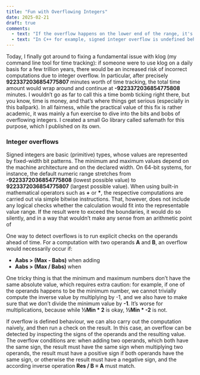```yaml
---
title: "Fun with Overflowing Integers"
date: 2025-02-21
draft: true
comments:
  - text: "If the overflow happens on the lower end of the range, it's technically called 'underflow'"
  - text: "In C++ for example, signed integer overflow is undefined behaviour"
---
```


Today, I finally got around to fixing a fundamental issue with klog (my command line tool for time tracking): if someone were to use klog on a daily basis for a few trillion years, there would be an increased risk of incorrect computations due to integer overflow. In particular, after precisely **9223372036854775807** minutes worth of time tracking, the total time amount would wrap around and continue at **-9223372036854775808** minutes. I wouldn’t go as far to call this a time bomb ticking right there, but you know, time is money, and that’s where things get serious (especially in this ballpark). In all fairness, while the practical value of this fix is rather academic, it was mainly a fun exercise to dive into the bits and bobs of overflowing integers. I created a small Go library called safemath for this purpose, which I published on its own.

### Integer overflows

Signed integers are basic (primitive) types, whose values are represented by fixed-width bit patterns. The minimum and maximum values depend on the machine architecture and on the declared width. On 64-bit systems, for instance, the default numeric range stretches from **-9223372036854775808** (lowest possible value) to **9223372036854775807** (largest possible value). When using built-in mathematical operators such as **+** or **\***, the respective computations are carried out via simple bitwise instructions. That, however, does not include any logical checks whether the calculation would fit into the representable value range. If the result were to exceed the boundaries, it would do so silently, and in a way that wouldn’t make any sense from an arithmetic point of 

One way to detect overflows is to run explicit checks on the operands ahead of time. For a computation with two operands **A** and **B**, an overflow would necessarily occur if:
- **Aabs > (Max - Babs)** when adding
- **Aabs > (Max / Babs)** when 

One tricky thing is that the minimum and maximum numbers don’t have the same absolute value, which requires extra caution: for example, if one of the operands happens to be the minimum number, we cannot trivially compute the inverse value by multiplying by -1, and we also have to make sure that we don’t divide the minimum value by **-1**. It’s worse for multiplications, because while **½Min * 2** is okay, **½Min * -2** is not.

If overflow is defined behaviour, we can also carry out the computation naively, and then run a check on the result. In this case, an overflow can be detected by inspecting the signs of the operands and the resulting value. The overflow conditions are:
when adding two operands, which both have the same sign, the result must have the same sign
when multiplying two operands,
the result must have a positive sign if both operands have the same sign, or otherwise the result must have a negative sign,
and the according inverse operation **Res / B = A** must match.

